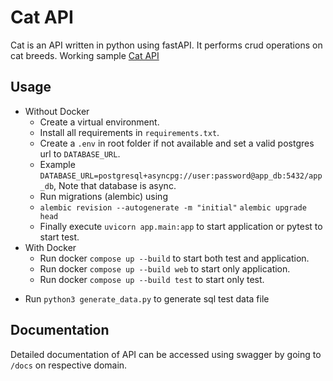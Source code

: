 # Cat API
Cat is an API written in python using fastAPI. It performs crud operations on cat breeds.
Working sample [Cat API](https://cat.jcvic.com/docs)

## Usage
- Without Docker
    * Create a virtual environment.
    * Install all requirements in ```requirements.txt```.
    * Create a ```.env``` in root folder if not available and set a valid postgres url to ```DATABASE_URL```.
    * Example ```DATABASE_URL=postgresql+asyncpg://user:password@app_db:5432/app_db```,
       Note that database is async.
    * Run migrations (alembic) using
    * ```alembic revision --autogenerate -m "initial"```
       ```alembic upgrade head```
    * Finally execute ```uvicorn app.main:app``` to start application or pytest to start test.
- With Docker
    * Run docker ```compose up --build``` to start both test and application.
    * Run docker ```compose up --build web``` to start only application.
    * Run docker ```compose up --build test``` to start only test.

* Run ```python3 generate_data.py``` to generate sql test data file
## Documentation
Detailed documentation of API can be accessed using swagger by going to ```/docs``` on respective domain.
